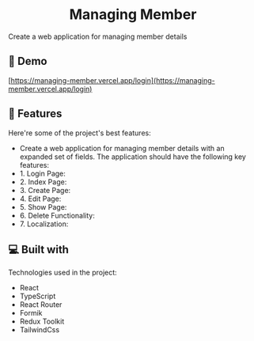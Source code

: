 <h1 align="center" id="title">Managing Member</h1>

<p id="description">Create a web application for managing member details</p>

<h2>🚀 Demo</h2>

[https://managing-member.vercel.app/login](https://managing-member.vercel.app/login)

<h2>🧐 Features</h2>

Here're some of the project's best features:

- Create a web application for managing member details with an expanded set of fields. The application should have the following key features:
- 1\. Login Page:
- 2\. Index Page:
- 3\. Create Page:
- 4\. Edit Page:
- 5\. Show Page:
- 6\. Delete Functionality:
- 7\. Localization:

<h2>💻 Built with</h2>

Technologies used in the project:

- React
- TypeScript
- React Router
- Formik
- Redux Toolkit
- TailwindCss
